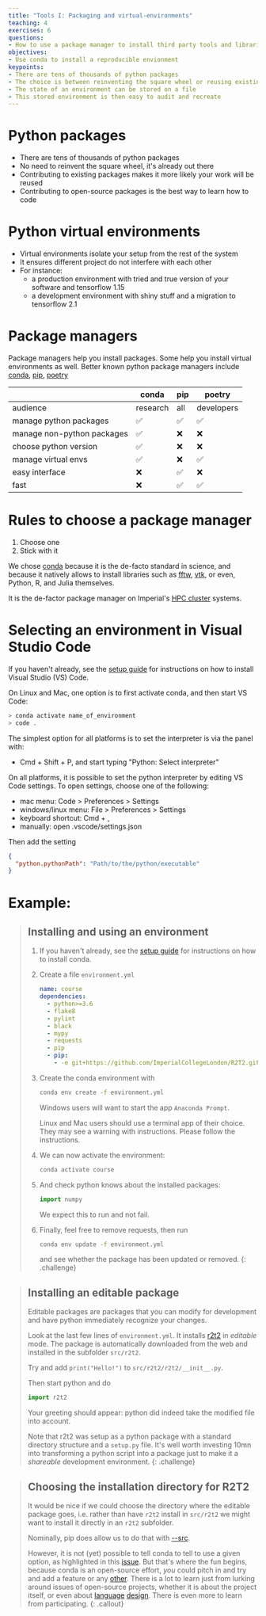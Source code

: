 ```yaml
---
title: "Tools I: Packaging and virtual-environments"
teaching: 4
exercises: 6
questions:
- How to use a package manager to install third party tools and libraries
objectives:
- Use conda to install a reproducible envionment
keypoints:
- There are tens of thousands of python packages
- The choice is between reinventing the square wheel or reusing existing work
- The state of an environment can be stored on a file
- This stored environment is then easy to audit and recreate
---
```


# Python packages

- There are tens of thousands of python packages
- No need to reinvent the square wheel, it's  already out there
- Contributing to existing packages makes it more likely your work will be
  reused
- Contributing to open-source packages is the best way to learn how to code

# Python virtual environments

* Virtual environments isolate your setup from the rest of the system
* It ensures different project do not interfere with each other
* For instance:
  * a production environment with tried and true version of your software and
    tensorflow 1.15
  * a development environment with shiny stuff and a migration to tensorflow 2.1

# Package managers

Package managers help you install packages. Some help you install virtual environments
as well. Better known python package managers include
[conda](https://docs.conda.io/en/latest/), [pip](www.pip.org), [poetry]()

|                           | conda    | pip | poetry     |
|---------------------------|----------|-----|------------|
|audience                   | research | all | developers |
|manage python packages     | ✅       |  ✅ | ✅         |
|manage non-python packages | ✅       | ❌  | ❌         |
|choose python version      | ✅       | ❌  | ❌         |
|manage virtual envs        | ✅       | ❌  | ✅         |
|easy interface             | ❌       | ✅  | ❌         |
|fast                       | ❌       | ✅  | ✅         |


# Rules to choose a package manager

1. Choose one
1. Stick with it

We chose [conda](https://docs.conda.io/en/latest/) because it is the de-facto
standard in science, and because it natively allows to install libraries such as
[fftw](https://anaconda.org/conda-forge/fftw),
[vtk](https://anaconda.org/conda-forge/vtk), or even, Python, R, and Julia themselves.

It is the de-factor package manager on Imperial's [HPC
cluster](https://www.imperial.ac.uk/admin-services/ict/self-service/research-support/rcs/support/applications/conda/)
systems.

# Selecting an environment in Visual Studio Code

If you haven't already, see the [setup guide](../setup) for instructions on how
to install Visual Studio (VS) Code.

On Linux and Mac, one option is to first activate conda, and then start VS Code:

```bash
> conda activate name_of_environment
> code .
```

The simplest option for all platforms is to set the interpreter is via the panel
with:

- Cmd + Shift + P, and start typing "Python: Select interpreter"

On all platforms, it is possible to set the python interpreter by editing VS
Code settings. To open settings, choose one of the following:

- mac menu: Code > Preferences > Settings
- windows/linux menu: File > Preferences > Settings
- keyboard shortcut: Cmd + ,
- manually: open .vscode/settings.json

Then add the setting

```json
{
  "python.pythonPath": "Path/to/the/python/executable"
}
```



# Example:

> ## Installing and using an environment
>
> 1. If you haven't already, see the [setup guide](../setup) for instructions
>    on how to install conda.
>
> 1. Create a file `environment.yml`
>
>    ```yaml
>    name: course
>    dependencies:
>      - python>=3.6
>      - flake8
>      - pylint
>      - black
>      - mypy
>      - requests
>      - pip
>      - pip:
>        - -e git+https://github.com/ImperialCollegeLondon/R2T2.git#egg=r2t2
>    ```
>
> 1. Create the conda environment with
>
>    ```bash
>    conda env create -f environment.yml
>    ```
>
>    Windows users will want to start the app `Anaconda Prompt`.
>
>    Linux and Mac users should use a terminal app of their choice. They may see a
>    warning with instructions. Please follow the instructions.
>
> 1. We can now activate the environment:
>
>    ```bash
>    conda activate course
>    ```
> 1. And check python knows about the installed packages:
>
>    ```python
>    import numpy
>    ```
>
>    We expect this to run and not fail.
> 1. Finally, feel free to remove requests, then run
>
>    ```bash
>    conda env update -f environment.yml
>    ```
>
>     and see whether the package has been updated or removed.
{: .challenge}


> ## Installing an editable package
>
> Editable packages are packages that you can modify for development and have python
> immediately recognize your changes.
>
> Look at the last few lines of `environment.yml`. It installs
> [r2t2](https://github.com/ImperialCollegeLondon/R2T2) in *editable* mode. The package
> is automatically downloaded from the web and installed in the subfolder `src/r2t2`.
>
> Try and add `print("Hello!")` to `src/r2t2/r2t2/__init__.py`.
>
> Then start python and do
>
> ```python
> import r2t2
> ```
>
> Your greeting should appear: python did indeed take the modified file into account.
>
> Note that r2t2 was setup as a python package with a standard directory structure and a
> `setup.py` file. It's well worth investing 10mn into transforming a python script into
> a package just to make it a *shareable* development environment.
{: .challenge}


> ## Choosing the installation directory for R2T2
>
> It would be nice if we could choose the directory where the editable package goes,
> i.e. rather than have `r2t2` install in `src/r2t2` we might want to install it
> directly in an `r2t2` subfolder.
>
> Nominally, pip does allow us to do that with
> [--src](https://pip.pypa.io/en/stable/reference/pip_install/#cmdoption-src).
>
> However, it is not (yet) possible to tell conda to tell to use a given option, as
> highlighted in this [issue](https://github.com/conda/conda/issues/6805). But that's
> where the fun begins, because conda is an open-source effort, *you* could pitch in and
> try and add a feature or any [other](https://github.com/conda/conda/issues). There is
> a lot to learn just from lurking around issues of open-source projects, whether it is
> about the project itself, or even about
> [language](https://github.com/JuliaLang/julia/pull/24990)
> [design](https://github.com/JuliaLang/julia/issues/4774A). There is even more to learn
> from participating.
{: .callout}
